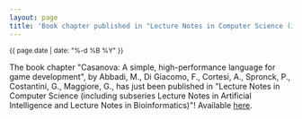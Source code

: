 ```yaml
---
layout: page
title: 'Book chapter published in "Lecture Notes in Computer Science (including subseries Lecture Notes in Artificial Intelligence and Lecture Notes in Bioinformatics)"'
---
```


<small>{{ page.date | date: "%-d %B %Y" }}</small>

The book chapter "Casanova: A simple, high-performance language for game development", by Abbadi, M., Di Giacomo, F., Cortesi, A., Spronck, P., Costantini, G., Maggiore, G., has just been published in "Lecture Notes in Computer Science (including subseries Lecture Notes in Artificial Intelligence and Lecture Notes in Bioinformatics)"! Available [here](https://doi.org/10.1007/978-3-319-19126-3_11).
